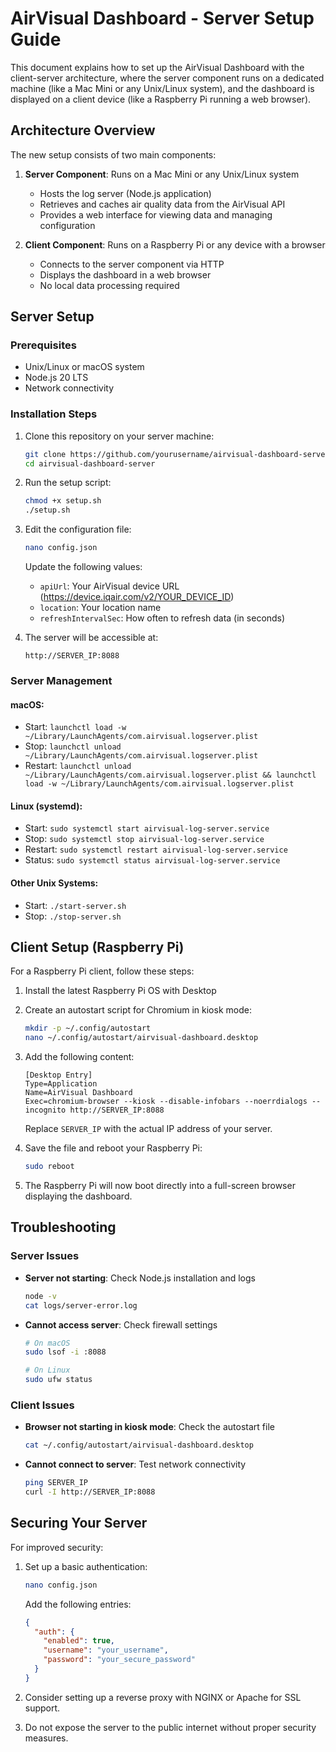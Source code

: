 # AirVisual Dashboard - Server Setup Guide

This document explains how to set up the AirVisual Dashboard with the client-server architecture, where the server component runs on a dedicated machine (like a Mac Mini or any Unix/Linux system), and the dashboard is displayed on a client device (like a Raspberry Pi running a web browser).

## Architecture Overview

The new setup consists of two main components:

1. **Server Component**: Runs on a Mac Mini or any Unix/Linux system
   - Hosts the log server (Node.js application)
   - Retrieves and caches air quality data from the AirVisual API
   - Provides a web interface for viewing data and managing configuration

2. **Client Component**: Runs on a Raspberry Pi or any device with a browser
   - Connects to the server component via HTTP
   - Displays the dashboard in a web browser
   - No local data processing required

## Server Setup

### Prerequisites

- Unix/Linux or macOS system
- Node.js 20 LTS
- Network connectivity

### Installation Steps

1. Clone this repository on your server machine:
   ```bash
   git clone https://github.com/yourusername/airvisual-dashboard-server.git
   cd airvisual-dashboard-server
   ```

2. Run the setup script:
   ```bash
   chmod +x setup.sh
   ./setup.sh
   ```

3. Edit the configuration file:
   ```bash
   nano config.json
   ```
   
   Update the following values:
   - `apiUrl`: Your AirVisual device URL (https://device.iqair.com/v2/YOUR_DEVICE_ID)
   - `location`: Your location name
   - `refreshIntervalSec`: How often to refresh data (in seconds)

4. The server will be accessible at:
   ```
   http://SERVER_IP:8088
   ```

### Server Management

#### macOS:
- Start: `launchctl load -w ~/Library/LaunchAgents/com.airvisual.logserver.plist`
- Stop: `launchctl unload ~/Library/LaunchAgents/com.airvisual.logserver.plist`
- Restart: `launchctl unload ~/Library/LaunchAgents/com.airvisual.logserver.plist && launchctl load -w ~/Library/LaunchAgents/com.airvisual.logserver.plist`

#### Linux (systemd):
- Start: `sudo systemctl start airvisual-log-server.service`
- Stop: `sudo systemctl stop airvisual-log-server.service`
- Restart: `sudo systemctl restart airvisual-log-server.service`
- Status: `sudo systemctl status airvisual-log-server.service`

#### Other Unix Systems:
- Start: `./start-server.sh`
- Stop: `./stop-server.sh`

## Client Setup (Raspberry Pi)

For a Raspberry Pi client, follow these steps:

1. Install the latest Raspberry Pi OS with Desktop

2. Create an autostart script for Chromium in kiosk mode:
   ```bash
   mkdir -p ~/.config/autostart
   nano ~/.config/autostart/airvisual-dashboard.desktop
   ```

3. Add the following content:
   ```
   [Desktop Entry]
   Type=Application
   Name=AirVisual Dashboard
   Exec=chromium-browser --kiosk --disable-infobars --noerrdialogs --incognito http://SERVER_IP:8088
   ```
   Replace `SERVER_IP` with the actual IP address of your server.

4. Save the file and reboot your Raspberry Pi:
   ```bash
   sudo reboot
   ```

5. The Raspberry Pi will now boot directly into a full-screen browser displaying the dashboard.

## Troubleshooting

### Server Issues

- **Server not starting**: Check Node.js installation and logs
  ```bash
  node -v
  cat logs/server-error.log
  ```

- **Cannot access server**: Check firewall settings
  ```bash
  # On macOS
  sudo lsof -i :8088
  
  # On Linux
  sudo ufw status
  ```

### Client Issues

- **Browser not starting in kiosk mode**: Check the autostart file
  ```bash
  cat ~/.config/autostart/airvisual-dashboard.desktop
  ```

- **Cannot connect to server**: Test network connectivity
  ```bash
  ping SERVER_IP
  curl -I http://SERVER_IP:8088
  ```

## Securing Your Server

For improved security:

1. Set up a basic authentication:
   ```bash
   nano config.json
   ```
   
   Add the following entries:
   ```json
   {
     "auth": {
       "enabled": true,
       "username": "your_username",
       "password": "your_secure_password"
     }
   }
   ```

2. Consider setting up a reverse proxy with NGINX or Apache for SSL support.

3. Do not expose the server to the public internet without proper security measures. 